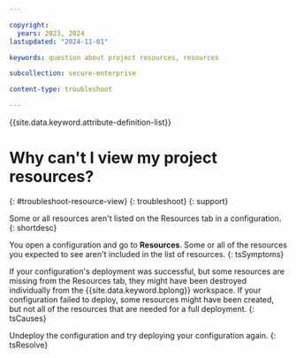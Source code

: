 ```yaml
---

copyright:
  years: 2023, 2024
lastupdated: "2024-11-01"

keywords: question about project resources, resources

subcollection: secure-enterprise

content-type: troubleshoot

---
```


{{site.data.keyword.attribute-definition-list}}

# Why can't I view my project resources?
{: #troubleshoot-resource-view}
{: troubleshoot}
{: support}

Some or all resources aren't listed on the Resources tab in a configuration.
{: shortdesc}

You open a configuration and go to **Resources**. Some or all of the resources you expected to see aren't included in the list of resources.
{: tsSymptoms}

If your configuration's deployment was successful, but some resources are missing from the Resources tab, they might have been destroyed individually from the {{site.data.keyword.bplong}} workspace. If your configuration failed to deploy, some resources might have been created, but not all of the resources that are needed for a full deployment.
{: tsCauses}

Undeploy the configuration and try deploying your configuration again.
{: tsResolve}
